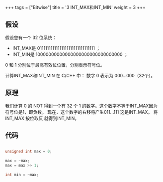 +++
tags = ["Bitwise"]
title = '3 INT_MAX和INT_MIN'
weight = 3
+++

## 假设
假设您有一个 32 位系统：
* INT_MAX是 01111111111111111111111111111111 ；
* INT_MIN是 10000000000000000000000000000000 ；

0 和 1 分别位于最高有效位位置，分别表示符号位。

计算INT_MAX和INT_MIN 在 C/C++ 中：
数字 0 表示为 000...000（32个）。
 
## 原理
我们计算 0 的 NOT 得到一个有 32 个 1 的数字。这个数字不等于INT_MAX因为符号位是1，即负数。
现在，这个数字的右移将产生011...111 这是INT_MAX。
将INT_MAX 按位取反 就得到INT_MIN。

## 代码

```C

unsigned int max = 0;
 
max = ~max;
max = max >> 1;
     
int min = ~max; 

```